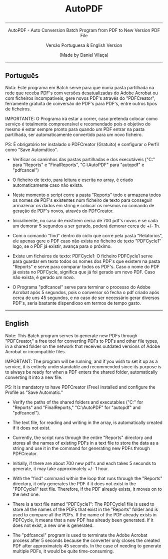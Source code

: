 # <p align="center">AutoPDF</p>
--------------------------------------------------------------------------------------------------------------------

<p align="center"> AutoPDF - Auto Conversion Batch Program from PDF to New Version PDF File</p>   
<p align="center">Versão Portuguesa & English Version</p>	
<p align="center">(Made by Daniel Vilaça)</p>			      

--------------------------------------------------------------------------------------------------------------------

<h2>Português</h2>


Nota:
Este programa em Batch serve para que numa pasta partilhada na rede que receba PDF's com versões desatualizadas 
do Adobe Acrobat ou com ficheiros incompativeis, gere novos PDF's através do "PDFCreator", ferramente gratuita 
de conversão de PDF's para PDF's, entre outros tipos de ficheiros.

IMPORTANTE: O Programa irá estar a correr, caso pretenda colocar como serviço é totalmente compreensível e 
recomendado pois o objetivo do mesmo é estar sempre pronto para quando um PDF entrar na pasta partilhada, 
ser automaticamente convertido para um novo ficheiro.

PS: É obrigatório ter instalado o PDFCreator (Gratuito) e configurar o Perfil como "Save Automático".




- Verificar os caminhos das pastas partilhadas e dos executáveis ("C:\" para "Reports" e "FinalReports", 
"C:\AutoPDF" para "autopdf" e "pdfcancel")

- O ficheiro de texto, para leitura e escrita no array, é criado automaticamente caso não exista.

- Neste momento o script corre a pasta "Reports" todo e armazena todos os nomes de PDF's 
existentes num ficheiro de texto para conseguir armazenar os dados em string e colocar os mesmos no comando de 
geração de PDF's novos, através do PDFCreator.

- Inicialmente, no caso de existirem cerca de 700 pdf's novos e se cada um demorar 5 segundos a ser gerado,
poderá demorar cerca de +/- 1h.

- Com o comando "find" dentro do ciclo que corre pela pasta "Relatorios", ele apenas gere o PDF caso 
não exista no ficheiro de texto "PDFCycle1" logo, se o PDF já existir, avança para o próximo.

- Existe um ficheiros de texto: PDFCycle1:
O ficheiro PDFCycle1 serve para guardar em texto todos os nomes dos PDF's que existem na pasta "Reports" e 
serve para comparar todos os PDF's. Caso o nome do PDF já exista no PDFCycle, significa que já foi gerado um 
novo PDF. Caso não exista, é gerado um novo.

- O Programa "pdfcancel" serve para terminar o processo do Adobe Acrobat após 5 segundos, pois o conversor só fecha 
o pdf criado após cerca de uns 45 segundos, e no caso de ser necessário gerar diversos PDF's, seria bastante 
dispendioso em termos de tempo gasto.

--------------------------------------------------------------------------------------------------------------------

<h2>English</h2>


Note:
This Batch program serves to generate new PDFs through "PDFCreator," a free tool for converting PDFs to PDFs and 
other file types, in a shared folder on the network that receives outdated versions of Adobe Acrobat or 
incompatible files.

IMPORTANT: The program will be running, and if you wish to set it up as a service, it is entirely understandable 
and recommended since its purpose is to always be ready for when a PDF enters the shared folder, automatically 
converting it into a new file.

PS: It is mandatory to have PDFCreator (Free) installed and configure the Profile as "Save Automatic."




- Verify the paths of the shared folders and executables ("C:" for "Reports" and "FinalReports," "C:\AutoPDF" for 
"autopdf" and "pdfcancel").

- The text file, for reading and writing in the array, is automatically created if it does not exist.

- Currently, the script runs through the entire "Reports" directory and stores all the names of existing PDFs in a 
text file to store the data as a string and use it in the command for generating new PDFs through PDFCreator.

- Initially, if there are about 700 new pdf's and each takes 5 seconds to generate, it may take approximately 
+/- 1 hour.

- With the "find" command within the loop that runs through the "Reports" directory, it only generates the PDF if 
it does not exist in the "PDFCycle1" text file. Therefore, if the PDF already exists, it moves on to the next one.

- There is a text file named "PDFCycle1":
The PDFCycle1 file is used to store all the names of the PDFs that exist in the "Reports" folder and is used to 
compare all the PDFs. If the name of the PDF already exists in PDFCycle, it means that a new PDF has already been 
generated. If it does not exist, a new one is generated.

- The "pdfcancel" program is used to terminate the Adobe Acrobat process after 5 seconds because the converter only 
closes the created PDF after approximately 45 seconds. In the case of needing to generate multiple PDFs, it would 
be quite time-consuming.
